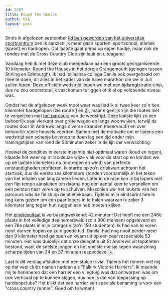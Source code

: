 ```yaml
---
id: 2287
title: Round the Houses
author: Rik
layout: post
---
```

Sinds ik afgelopen september [lid ben geworden van het universitair sportcentrum](?p=1249) ben ik aanzienlijk meer gaan sporten:  sportschool, atletiek (sprint) en hardlopen. Dat laatste gaat prima op eigen houtje, maar ook de rondes met de Cross Country Club zijn leuk en uitdagend.

Vandaag heb ik met deze club meegedaan aan een groots georganiseerde 10 kilometer: Round the Houses in het dorpje Grangemouth (gelegen tussen Stirling en Edinburgh). Ik had Italiaanse collega Danila ook overgehaald om mee te doen, dit alles in het kader van de halve marathon die we in Juli zullen lopen. Deze officiële wedstrijd liepen we met een tijdsregistratie-chip, dus nu zou onomstotelijk vast komen te liggen of ik al op voldoende niveau was.

Omdat het de afgelopen week mooi weer was had ik al twee keer zo'n tien kilometer hardgelopen (zie ronde [1](http://www.mapmyrun.com/routes/view/671479502) en [2](http://www.mapmyrun.com/routes/view/674313550)), maar eigenlijk zijn die routes niet te vergelijken met [het parcours](http://www.mapmyrun.com/sc/victoria-english-river/round-the-houses-10k-route-15102514) van de wedstrijd. Deze laatste lijkt zo een behoorlijk saai vierkant over grote wegen en langs woonwijken, terwijl de routes door St Andrews langs diverse stranden (meervoud!) en over behoorlijk steile heuvels voerden. Samen met de motivatie om er tijdens een wedstrijd een schepje bovenop te doen lag een tijd onder mijn trainingstijden van rond de 50minuten zeker in de lijn der verwachting.

Hoewel de condities in eerste instantie niet optimaal waren (koud en regen), klaarde het weer op miraculeuze wijze vlak voor de start op en konden we op de laatste kilometers na (motregen en wind) van perfecte omstandigheden profiteren. Ik startte op zo'n driekwart achterin het startvak, dus de eerste zes kilometers stonden voornamelijk in het teken van het inhalen van langzamere lieden. Later in de race kon ik bij lopers met een fijn tempo aansluiten om daarna nog een aantal keer te versnellen om een peloton naar voren op te schuiven. Misschien wel het leukste van het parcours was de finish op de atletiekbaan. Tijdens mijn eindsprint heb ik nog kans gezien om een paar lopers in te halen waarvan ik zeker 3 kilometer lang tegen hun ruggen aan heb moeten kijken.

Het [eindresultaat](http://www.winningtime.co.uk/index.php?page=results&event=347) is verbazingwekkend: 42 minuten! Dat heeft me een 246e plaats in het volledige deelnemersveld (zo'n 900 mensen) opgeleverd en een 76e plaats in mijn categorie (zo'n 150 studenten). Ik had van te voren nooit durven hopen op zo'n goede tijd. Danila, had nog nooit eerder meer dan 9 kilometer hard gelopen en kwam uit op een zeer respectable 53 minuten. Het was duidelijk dat onze delegatie uit St Andrews uit topatleten bestond, want de snelste jongen en het snelste meisje liepen waanzinnig scherpe tijden van 34 en 37 minuten respectievelijk.

Laat ik dit verslag afsluiten met een stukje trivia. Tijdens het rennen viel mij op dat veel clubs namen hadden als "Falkirk Victoria Harriers". Ik meende mij te herinneren dat een harrier een vliegtuig was dat ontworpen was om ook verticaal op te kunnen stijgen, dus hoe is dat van toepassing op hardloopclubs? Het blijkt dat een harrier een speciale benaming is voor een "cross country runner". Goed om te weten!